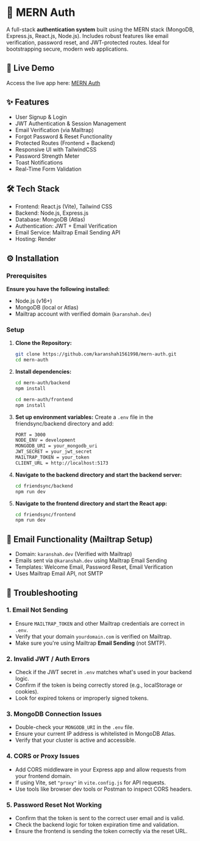 # 🔐 MERN Auth
A full-stack **authentication system** built using the MERN stack (MongoDB, Express.js, React.js, Node.js). Includes robust features like email verification, password reset, and JWT-protected routes. Ideal for bootstrapping secure, modern web applications.

## 🚀 Live Demo
Access the live app here: [MERN Auth](https://mern-auth-ysso.onrender.com)

## ✨ Features
- User Signup & Login
- JWT Authentication & Session Management
- Email Verification (via Mailtrap)
- Forgot Password & Reset Functionality
- Protected Routes (Frontend + Backend)
- Responsive UI with TailwindCSS
- Password Strength Meter
- Toast Notifications
- Real-Time Form Validation

## 🛠 Tech Stack
- Frontend: React.js (Vite), Tailwind CSS
- Backend: Node.js, Express.js
- Database: MongoDB (Atlas)
- Authentication: JWT + Email Verification
- Email Service: Mailtrap Email Sending API
- Hosting: Render

## ⚙️ Installation
### Prerequisites
**Ensure you have the following installed:**
- Node.js (v16+)
- MongoDB (local or Atlas)
- Mailtrap account with verified domain (`karanshah.dev`)

### Setup
1. **Clone the Repository:**
   ```bash
   git clone https://github.com/karanshah1561998/mern-auth.git
   cd mern-auth

2. **Install dependencies:**
   ```bash
   cd mern-auth/backend
   npm install
   
   cd mern-auth/frontend
   npm install

3. **Set up environment variables:**
   Create a `.env` file in the friendsync/backend directory and add:
   ```bash
   PORT = 3000
   NODE_ENV = development
   MONGODB_URI = your_mongodb_uri
   JWT_SECRET = your_jwt_secret
   MAILTRAP_TOKEN = your_token
   CLIENT_URL = http://localhost:5173

4. **Navigate to the backend directory and start the backend server:**
   ```bash
   cd friendsync/backend
   npm run dev

5. **Navigate to the frontend directory and start the React app:**
   ```bash
   cd friendsync/frontend
   npm run dev


## 📩 Email Functionality (Mailtrap Setup)
- Domain: `karanshah.dev` (Verified with Mailtrap)
- Emails sent via `@karanshah.dev` using Mailtrap Email Sending
- Templates: Welcome Email, Password Reset, Email Verification
- Uses Mailtrap Email API, not SMTP

## 🧩 Troubleshooting

### 1. Email Not Sending
- Ensure `MAILTRAP_TOKEN` and other Mailtrap credentials are correct in `.env`.
- Verify that your domain `yourdomain.com` is verified on Mailtrap.
- Make sure you're using Mailtrap **Email Sending** (not SMTP).

### 2. Invalid JWT / Auth Errors
- Check if the JWT secret in `.env` matches what's used in your backend logic.
- Confirm if the token is being correctly stored (e.g., localStorage or cookies).
- Look for expired tokens or improperly signed tokens.

### 3. MongoDB Connection Issues
- Double-check your `MONGODB_URI` in the `.env` file.
- Ensure your current IP address is whitelisted in MongoDB Atlas.
- Verify that your cluster is active and accessible.

### 4. CORS or Proxy Issues
- Add CORS middleware in your Express app and allow requests from your frontend domain.
- If using Vite, set `"proxy"` in `vite.config.js` for API requests.
- Use tools like browser dev tools or Postman to inspect CORS headers.

### 5. Password Reset Not Working
- Confirm that the token is sent to the correct user email and is valid.
- Check the backend logic for token expiration time and validation.
- Ensure the frontend is sending the token correctly via the reset URL.
